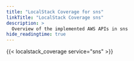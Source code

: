 ```yaml
---
title: "LocalStack Coverage for sns"
linkTitle: "LocalStack Coverage sns"
description: >
  Overview of the implemented AWS APIs in sns
hide_readingtime: true
---
```


{{< localstack_coverage service="sns" >}}

